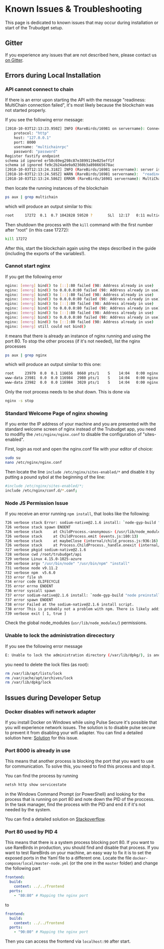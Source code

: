# Known Issues & Troubleshooting

This page is dedicated to known issues that may occur during installation or start of the Trubudget setup. 

## Gitter

If you experience any issues that are not described here, please contact us [on Gitter](https://gitter.im/Tru-Community/community). 

## Errors during Local Installation

### API cannot connect to chain

If there is an error upon starting the API with the message "readiness: MultiChain connection failed", it's most likely because the blockchain was not started properly.

If you see the following error message:

```bash
[2018-10-03T12:13:23.950Z] INFO (RareBirds/16981 on servername): Connecting to MultiChain node
    protocol: "http"
    host: "127.0.0.1"
    port: 8000
    username: "multichainrpc"
    password: "password"
Register fastify endpoint
schema id ignored er58c69eg298c87e3899119e025eff1f
schema id ignored fe9c2b24ade9a92360b3a898665678ac
[2018-10-03T12:13:24.318Z] INFO (RareBirds/16981 servername): server is listening on 8080
[2018-10-03T12:13:24.585Z] WARN (RareBirds/16981 servername):  "readiness: MultiChain connection failed"
[2018-10-03T12:13:24.586Z] ERROR (RareBirds/16981 servername): MultiChain connection/permissions not ready yet
```

then locate the running instances of the blockchain

```bash
ps aux | grep multichain
```

which will produce an output similar to this:

```bash
root     17272  0.1  0.7 1042828 59520 ?       SLl  12:17   0:11 multichaind -txindex TrubudgetChain   -port=7447 -autosubscribe=streams
```

Then shutdown the process with the `kill` command with the first number after "root" (in this case 17272):

```bash
kill 17272
```

After this, start the blockchain again using the steps described in the guide (including the exports of the variables!).

### Cannot start nginx

If you get the following error

```bash
nginx: [emerg] bind() to [::]:80 failed (98: Address already in use)
nginx: [emerg] bind() to 0.0.0.0:80 failed (98: Address already in use)
nginx: [emerg] bind() to [::]:80 failed (98: Address already in use)
nginx: [emerg] bind() to 0.0.0.0:80 failed (98: Address already in use)
nginx: [emerg] bind() to [::]:80 failed (98: Address already in use)
nginx: [emerg] bind() to 0.0.0.0:80 failed (98: Address already in use)
nginx: [emerg] bind() to [::]:80 failed (98: Address already in use)
nginx: [emerg] bind() to 0.0.0.0:80 failed (98: Address already in use)
nginx: [emerg] bind() to [::]:80 failed (98: Address already in use)
nginx: [emerg] still could not bind()
```

it means that there is already an instance of nginx running and using the port 80. To stop the other process (if it's not needed), list the nginx processes

```bash
ps aux | grep nginx
```

which will produce an output similar to this one:

```bash
root     23979  0.0  0.1 116656  8660 pts/1    S    14:04   0:00 nginx: master process nginx -g daemon off;
www-data 23981  0.0  0.0 116984  2980 pts/1    S    14:04   0:00 nginx: worker process
www-data 23982  0.0  0.0 116984  3020 pts/1    S    14:04   0:00 nginx: worker process
```

Only the root process needs to be shut down. This is done via

```bash
nginx -s stop
```

### Standard Welcome Page of nginx showing

If you enter the IP address of your machine and you are presented with the standard welcome screen of nginx instead of the Trubudget app, you need to modifiy the `/etc/nginx/nginx.conf` to disable the configuration of "sites-enabled".

First, login as root and open the nginx.conf file with your editor of choice:

```bash
sudo su
nano /etc/nginx/nginx.conf
```

Then locate the line `include /etc/nginx/sites-enabled/*` and disable it by putting a pound sybol at the beginning of the line:

```bash
#include /etc/nginx/sites-enabled/*;
include /etc/nginx/conf.d/*.conf;
```

### Node JS Permission Issue

If you receive an error running `npm install`, that looks like the following:

```bash
726 verbose stack Error: sodium-native@2.1.6 install: `node-gyp-build "node preinstall.js" "node postinstall.js"`
726 verbose stack spawn ENOENT
726 verbose stack     at ChildProcess.<anonymous> (/usr/lib/node_modules/npm/node_modules/npm-lifecycle/lib/spawn.js:48:18)
726 verbose stack     at ChildProcess.emit (events.js:180:13)
726 verbose stack     at maybeClose (internal/child_process.js:936:16)
726 verbose stack     at Process.ChildProcess._handle.onexit (internal/child_process.js:220:5)
727 verbose pkgid sodium-native@2.1.6
728 verbose cwd /root/trubudget/api
729 verbose Linux 4.15.0-1025-azure
730 verbose argv "/usr/bin/node" "/usr/bin/npm" "install"
731 verbose node v9.11.2
732 verbose npm  v5.6.0
733 error file sh
734 error code ELIFECYCLE
735 error errno ENOENT
736 error syscall spawn
737 error sodium-native@2.1.6 install: `node-gyp-build "node preinstall.js" "node postinstall.js"`
737 error spawn ENOENT
738 error Failed at the sodium-native@2.1.6 install script.
738 error This is probably not a problem with npm. There is likely additional logging output above.
739 verbose exit [ 1, true ]
```

Check the global node_modules (`usr/lib/node_modules/`) permissions.

### Unable to lock the administration direcectory

If you see the following error message

```bash
E: Unable to lock the administration directory (/var/lib/dpkg/), is another process using it?
```

you need to delete the lock files (as root):

```bash
rm /var/lib/apt/lists/lock
rm /var/cache/apt/archives/lock
rm /var/lib/dpkg/lock
```

## Issues during Developer Setup

### Docker disables wifi network adapter

If you install Docker on Windows while using Pulse Secure it's possible that you will experience network issues. The solution is to disable pulse secure to prevent it from disabling your wifi adapter. You can find a detailed solution here: [Solution](https://forums.docker.com/t/wifi-adapter-disabled-when-hyper-v-network-adapter-enabled-native/18063/9) for this issue.

### Port 8000 is already in use

This means that another process is blocking the port that you want to use for communication. To solve this, you need to find this process and stop it.

You can find the process by running

```bash
netsh http show servicestate
```

in the Windows Command Prompt (or PowerShell) and looking for the process that is running on port 80 and note down the PID of the proccess.
In the task manager, find the process with the PID and end it if it's not needed by the system.

<!--
Search for the server session which has a registered URL using port 8000.

You can find the pid of the process which blocks port 8000 in the Request queues.
Search for the right request by request queue name. Hint: The request queues and the server sessions are shown in the same order.

End process with found pid

Open the Task-Manager and sort all processes by pid. If the found process has no relevance for your system end it to free port 8000. -->

You can find a detailed solution on [Stackoverflow](https://stackoverflow.com/a/32873386).

### Port 80 used by PID 4

This means that there is a system process blocking port 80. If you want to use RareBirds in production, you should find and disable that process. If you want to test RareBirds on your machine, an easy way to fix it is to set the exposed ports in the Yaml file to a different one. Locate the file `docker-compose/local/master-node.yml` (or the one in the `master` folder) and change the following part

```yml
frontend:
  build:
    context: ../../frontend
  ports:
    - "80:80" # Mapping the nginx port
```

to

```yml
frontend:
  build:
    context: ../../frontend
  ports:
    - "90:80" # Mapping the nginx port
```

Then you can access the frontend via `localhost:90` after start.
